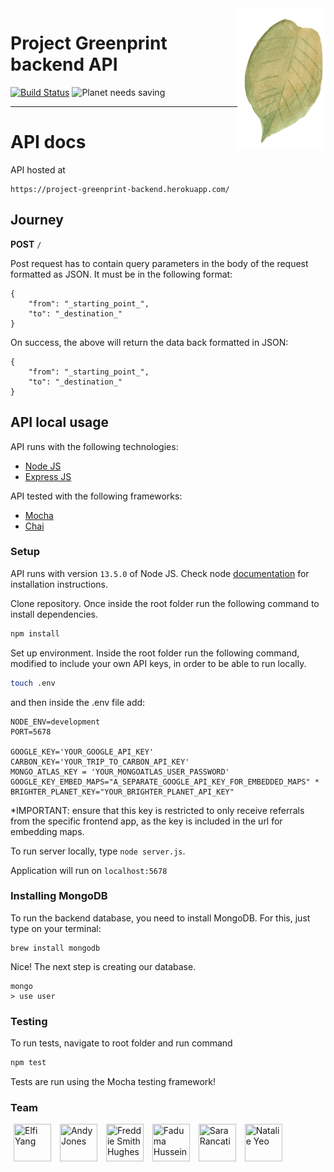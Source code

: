 <img src="./docs/_imgs/leaf.png" align="right" />

# Project Greenprint backend API
[![Build Status](https://travis-ci.org/natyeo/Project_Greenprint_Backend.svg?branch=master)](https://travis-ci.org/natyeo/Project_Greenprint_Backend)
![Planet needs saving](https://img.shields.io/badge/planet-needs%20saving-green)

---

# API docs

API hosted at
```
https://project-greenprint-backend.herokuapp.com/
```

## Journey

**POST** ```/```

Post request has to contain query parameters in the body of the request formatted as JSON. It must be in the following format:

```
{
    "from": "_starting_point_",
    "to": "_destination_"
}
```

On success, the above will return the data back formatted in JSON:

```
{
    "from": "_starting_point_",
    "to": "_destination_"
}

```

## API local usage

API runs with the following technologies:

  * [Node JS](https://nodejs.org/en/)
  * [Express JS](https://expressjs.com/)

API tested with the following frameworks:

  * [Mocha](https://mochajs.org/)
  * [Chai](https://www.chaijs.com/)


### Setup

API runs with version ```13.5.0``` of Node JS. Check node [documentation](https://nodejs.org/en/download/) for installation instructions.

Clone repository. Once inside the root folder run the following command to install dependencies.

```bash
npm install
```
Set up environment. Inside the root folder run the following command, modified to include your own API keys, in order to be able to run locally.

```bash
touch .env
```
and then inside the .env file add:

```
NODE_ENV=development
PORT=5678

GOOGLE_KEY='YOUR_GOOGLE_API_KEY'
CARBON_KEY='YOUR_TRIP_TO_CARBON_API_KEY'
MONGO_ATLAS_KEY = 'YOUR_MONGOATLAS_USER_PASSWORD'
GOOGLE_KEY_EMBED_MAPS="A_SEPARATE_GOOGLE_API_KEY_FOR_EMBEDDED_MAPS" *
BRIGHTER_PLANET_KEY="YOUR_BRIGHTER_PLANET_API_KEY"
```
*IMPORTANT: ensure that this key is restricted to only receive referrals from the specific frontend app, as the key is included in the url for embedding maps.

To run server locally, type ``` node server.js ```.

Application will run on ```localhost:5678```

###  Installing MongoDB

To run the backend database, you need to install MongoDB. For this, just type on your terminal:
```
brew install mongodb
```
Nice! The next step is creating our database.

```
mongo
> use user
```

### Testing

To run tests, navigate to root folder and run command

```bash
npm test
```
Tests are run using the Mocha testing framework!

### Team

<a href="https://github.com/elfiyang16" target="new"><img src="https://avatars3.githubusercontent.com/u/29664811?s=400&v=4" width="60" height="60" hspace="5" title="Elfi Yang"></a>
<a href="https://github.com/jonesandy" target="new"><img src="https://avatars0.githubusercontent.com/u/26009223?s=400&v=4" width="60" height="60" hspace="5" title="Andy Jones"></a>
<a href="https://github.com/SevenSecrets" target="new"><img src="https://avatars0.githubusercontent.com/u/53475555?s=400&v=4" width="60" height="60" hspace="5" title="Freddie Smith Hughes"></a>
<a href="https://github.com/fahus" target="new"><img src="https://avatars0.githubusercontent.com/u/52044764?s=400&v=4" width="60" height="60" hspace="5" title="Faduma Hussein"></a>
<a href="https://github.com/sarar0" target="new"><img src="https://avatars2.githubusercontent.com/u/45262110?s=400&v=4" width="60" height="60" hspace="5" title="Sara Rancati"></a>
<a href="https://github.com/natyeo" target="new"><img src="https://avatars2.githubusercontent.com/u/49326857?s=400&v=4" width="60" height="60" hspace="5" title="Natalie Yeo"></a>
